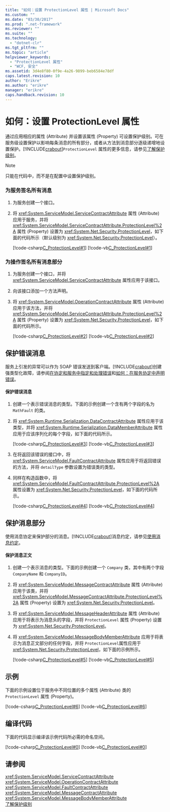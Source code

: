 ```yaml
---
title: "如何：设置 ProtectionLevel 属性 | Microsoft Docs"
ms.custom: ""
ms.date: "03/30/2017"
ms.prod: ".net-framework"
ms.reviewer: ""
ms.suite: ""
ms.technology: 
  - "dotnet-clr"
ms.tgt_pltfrm: ""
ms.topic: "article"
helpviewer_keywords: 
  - "ProtectionLevel 属性"
  - "WCF, 安全"
ms.assetid: 3d4e8f80-0f9e-4a26-9899-beb6584e78df
caps.latest.revision: 10
author: "Erikre"
ms.author: "erikre"
manager: "erikre"
caps.handback.revision: 10
---
```

# 如何：设置 ProtectionLevel 属性
通过应用相应的属性 \(Attribute\) 并设置该属性 \(Property\) 可设置保护级别。可在服务级设置保护以影响每条消息的所有部分，或者从方法到消息部分逐级递增地设置保护。[!INCLUDE[crabout](../../../includes/crabout-md.md)]`ProtectionLevel` 属性的更多信息，请参见[了解保护级别](../../../docs/framework/wcf/understanding-protection-level.md)。  
  
> [!NOTE]
>  只能在代码中，而不是在配置中设置保护级别。  
  
### 为服务签名所有消息  
  
1.  为服务创建一个接口。  
  
2.  将 <xref:System.ServiceModel.ServiceContractAttribute> 属性 \(Attribute\) 应用于服务，并将 <xref:System.ServiceModel.ServiceContractAttribute.ProtectionLevel%2A> 属性 \(Property\) 设置为 <xref:System.Net.Security.ProtectionLevel>，如下面的代码所示（默认级别为 <xref:System.Net.Security.ProtectionLevel>）。  
  
     [!code-csharp[C_ProtectionLevel#1](../../../samples/snippets/csharp/VS_Snippets_CFX/c_protectionlevel/cs/source.cs#1)]
     [!code-vb[C_ProtectionLevel#1](../../../samples/snippets/visualbasic/VS_Snippets_CFX/c_protectionlevel/vb/source.vb#1)]  
  
### 为操作签名所有消息部分  
  
1.  为服务创建一个接口，并将 <xref:System.ServiceModel.ServiceContractAttribute> 属性应用于该接口。  
  
2.  向该接口添加一个方法声明。  
  
3.  将 <xref:System.ServiceModel.OperationContractAttribute> 属性 \(Attribute\) 应用于该方法，并将 <xref:System.ServiceModel.ServiceContractAttribute.ProtectionLevel%2A> 属性 \(Property\) 设置为 <xref:System.Net.Security.ProtectionLevel>，如下面的代码所示。  
  
     [!code-csharp[C_ProtectionLevel#2](../../../samples/snippets/csharp/VS_Snippets_CFX/c_protectionlevel/cs/source.cs#2)]
     [!code-vb[C_ProtectionLevel#2](../../../samples/snippets/visualbasic/VS_Snippets_CFX/c_protectionlevel/vb/source.vb#2)]  
  
## 保护错误消息  
 服务上引发的异常可以作为 SOAP 错误发送到客户端。[!INCLUDE[crabout](../../../includes/crabout-md.md)]创建强类型化故障，请参阅[在协定和服务中指定和处理错误](../../../docs/framework/wcf/specifying-and-handling-faults-in-contracts-and-services.md)和[如何：在服务协定中声明错误](../../../docs/framework/wcf/how-to-declare-faults-in-service-contracts.md)。  
  
#### 保护错误消息  
  
1.  创建一个表示错误消息的类型。下面的示例创建一个含有两个字段的名为 `MathFault` 的类。  
  
2.  将 <xref:System.Runtime.Serialization.DataContractAttribute> 属性应用于该类型，并将 <xref:System.Runtime.Serialization.DataMemberAttribute> 属性应用于应该序列化的每个字段，如下面的代码所示。  
  
     [!code-csharp[C_ProtectionLevel#3](../../../samples/snippets/csharp/VS_Snippets_CFX/c_protectionlevel/cs/source.cs#3)]
     [!code-vb[C_ProtectionLevel#3](../../../samples/snippets/visualbasic/VS_Snippets_CFX/c_protectionlevel/vb/source.vb#3)]  
  
3.  在将返回该错误的接口中，将 <xref:System.ServiceModel.FaultContractAttribute> 属性应用于将返回错误的方法，并将 `detailType` 参数设置为错误类的类型。  
  
4.  同样在构造函数中，将 <xref:System.ServiceModel.FaultContractAttribute.ProtectionLevel%2A> 属性设置为 <xref:System.Net.Security.ProtectionLevel>，如下面的代码所示。  
  
     [!code-csharp[C_ProtectionLevel#4](../../../samples/snippets/csharp/VS_Snippets_CFX/c_protectionlevel/cs/source.cs#4)]
     [!code-vb[C_ProtectionLevel#4](../../../samples/snippets/visualbasic/VS_Snippets_CFX/c_protectionlevel/vb/source.vb#4)]  
  
## 保护消息部分  
 使用消息协定来保护部分的消息。[!INCLUDE[crabout](../../../includes/crabout-md.md)]消息约定，请参见[使用消息约定](../../../docs/framework/wcf/feature-details/using-message-contracts.md)。  
  
#### 保护消息正文  
  
1.  创建一个表示消息的类型。下面的示例创建一个 `Company` 类，其中有两个字段 `CompanyName` 和 `CompanyID`。  
  
2.  将 <xref:System.ServiceModel.MessageContractAttribute> 属性 \(Attribute\) 应用于该类，并将 <xref:System.ServiceModel.MessageContractAttribute.ProtectionLevel%2A> 属性 \(Property\) 设置为 <xref:System.Net.Security.ProtectionLevel>。  
  
3.  将 <xref:System.ServiceModel.MessageHeaderAttribute> 属性 \(Attribute\) 应用于将表示为消息头的字段，并将 `ProtectionLevel` 属性 \(Property\) 设置为 <xref:System.Net.Security.ProtectionLevel>。  
  
4.  将 <xref:System.ServiceModel.MessageBodyMemberAttribute> 应用于将表示为消息正文部分的任何字段，并将 `ProtectionLevel`属性应用于 <xref:System.Net.Security.ProtectionLevel>，如下面的示例所示。  
  
     [!code-csharp[C_ProtectionLevel#5](../../../samples/snippets/csharp/VS_Snippets_CFX/c_protectionlevel/cs/source.cs#5)]
     [!code-vb[C_ProtectionLevel#5](../../../samples/snippets/visualbasic/VS_Snippets_CFX/c_protectionlevel/vb/source.vb#5)]  
  
## 示例  
 下面的示例设置位于服务中不同位置的多个属性 \(Attribute\) 类的 `ProtectionLevel` 属性 \(Property\)。  
  
 [!code-csharp[C_ProtectionLevel#6](../../../samples/snippets/csharp/VS_Snippets_CFX/c_protectionlevel/cs/source.cs#6)]
 [!code-vb[C_ProtectionLevel#6](../../../samples/snippets/visualbasic/VS_Snippets_CFX/c_protectionlevel/vb/source.vb#6)]  
  
## 编译代码  
 下面的代码显示编译该示例代码所必需的命名空间。  
  
 [!code-csharp[C_ProtectionLevel#0](../../../samples/snippets/csharp/VS_Snippets_CFX/c_protectionlevel/cs/source.cs#0)]
 [!code-vb[C_ProtectionLevel#0](../../../samples/snippets/visualbasic/VS_Snippets_CFX/c_protectionlevel/vb/source.vb#0)]  
  
## 请参阅  
 <xref:System.ServiceModel.ServiceContractAttribute>   
 <xref:System.ServiceModel.OperationContractAttribute>   
 <xref:System.ServiceModel.FaultContractAttribute>   
 <xref:System.ServiceModel.MessageContractAttribute>   
 <xref:System.ServiceModel.MessageBodyMemberAttribute>   
 [了解保护级别](../../../docs/framework/wcf/understanding-protection-level.md)
